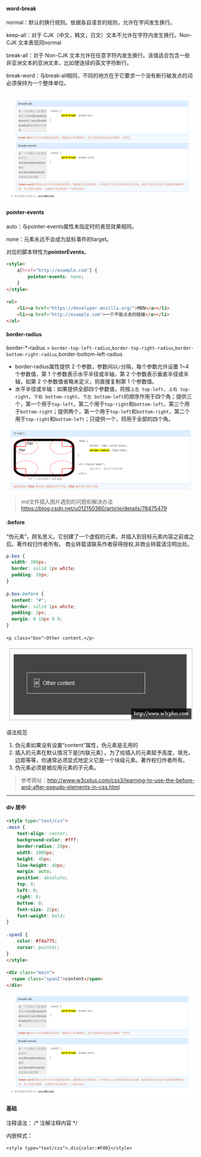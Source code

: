 #### word-break

normal：默认的换行规则。依据各自语言的规则，允许在字间发生换行。

keep-all：对于 CJK（中文，韩文，日文）文本不允许在字符内发生换行。Non-CJK 文本表现同normal

break-all：对于 Non-CJK 文本允许在任意字符内发生换行。该值适合包含一些非亚洲文本的亚洲文本，比如使连续的英文字符断行。

break-word：与break-all相同，不同的地方在于它要求一个没有断行破发点的词必须保持为一个整体单位。

 ![break-all与break-word对比](https://github.com/lennywang/Img/raw/master/wordbreak.png)

#### pointer-events

auto：与pointer-events属性未指定时的表现效果相同。

none：元素永远不会成为鼠标事件的target。

对应的脚本特性为**pointerEvents**。

```html
<style>
	a[href="http://example.com"] {
		pointer-events: none;
	}
</style>

<ul>
	<li><a href="https://developer.mozilla.org/">MDN</a></li>
	<li><a href="http://example.com">一个不能点击的链接</a></li>
</ul>
```

#### border-radius

border-*-radius = `border-top-left-radius`,`border-top-right-radius`,`border-bottom-right-radius`,border-bottom-left-radius

* border-radius属性提供 2 个参数，参数间以`/`分隔，每个参数允许设置 1~4 个参数值，第 1 个参数表示水平半径或半轴，第 2 个参数表示垂直半径或半轴，如第 2 个参数值省略未定义，则直接复制第 1 个参数值。
* 水平半径或半轴：如果提供全部四个参数值，将按`上左 top-left`、`上右 top-right`、`下右 bottom-right`、`下左 bottom-left`的顺序作用于四个角；提供三个，第一个用于`top-left`，第二个用于`top-right`和`bottom-left`，第三个用于`bottom-right`；提供两个，第一个用于`top-left`和`bottom-right`，第二个用于`top-right`和`bottom-left`；只提供一个，将用于全部的四个角。

![border-radius属性设置两个参数](https://github.com/lennywang/Img/raw/master/border-radius.png)

> md文件插入图片遇到的问题和解决办法  https://blog.csdn.net/u012150360/article/details/78475479



#### :before

“伪元素”，顾名思义。它创建了一个虚假的元素，并插入到目标元素内容之前或之后。著作权归作者所有。
商业转载请联系作者获得授权,非商业转载请注明出处。

```css
p.box {
  width: 300px;
  border: solid 1px white;
  padding: 20px;
}

p.box:before {
  content: "#";
  border: solid 1px white;
  padding: 2px;
  margin: 0 10px 0 0;
}	

<p class="box">Other content.</p>

```

![before伪元素](https://github.com/lennywang/Img/raw/master/before.png)

语法规范

1. 伪元素如果没有设置“content”属性，伪元素是无用的
2. 插入的元素在默认情况下是[内联元素] 。为了给插入的元素赋予高度，填充，边距等等，你通常必须显式地定义它是一个块级元素。著作权归作者所有。
3. 伪元素必须是被应用元素的子元素。

> 参考网址：http://www.w3cplus.com/css3/learning-to-use-the-before-and-after-pseudo-elements-in-css.html

***

#### div 居中

```html
<style type="text/css">
.main {
    text-align: center;
    background-color: #fff;
    border-radius: 20px;
    width: 1000px;
    height: 40px;
    line-height: 40px;
    margin: auto;
    position: absolute;
    top: 0;
    left: 0;
    right: 0;
    bottom: 0;
    font-size: 22px;
    font-weight: bold;
}

.spanI {
    color: #fda775;
    cursor: pointer;
}
</style>

<div class="main">
  <span class="spanI">content</span>  
</div>

```










 ![break-all与break-word区别](https://github.com/lennywang/Img/raw/master/wordbreak.png)

#### 基础

注释语法：
/* 注解注释内容 */

内嵌样式：

`<style type="text/css">.div{color:#F00}</style>`

